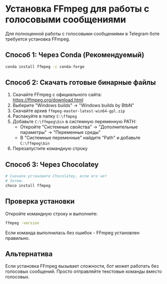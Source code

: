 # Установка FFmpeg для работы с голосовыми сообщениями

Для полноценной работы с голосовыми сообщениями в Telegram боте требуется установка FFmpeg.

## Способ 1: Через Conda (Рекомендуемый)
```bash
conda install ffmpeg -c conda-forge
```

## Способ 2: Скачать готовые бинарные файлы

1. Скачайте FFmpeg с официального сайта: https://ffmpeg.org/download.html
2. Выберите "Windows builds" → "Windows builds by BtbN"
3. Скачайте архив `ffmpeg-master-latest-win64-gpl.zip`
4. Распакуйте в папку `C:\ffmpeg`
5. Добавьте `C:\ffmpeg\bin` в системную переменную PATH:
   - Откройте "Системные свойства" → "Дополнительные параметры" → "Переменные среды"
   - В "Системные переменные" найдите "Path" и добавьте `C:\ffmpeg\bin`
6. Перезапустите командную строку

## Способ 3: Через Chocolatey
```bash
# Сначала установите Chocolatey, если его нет
# Затем:
choco install ffmpeg
```

## Проверка установки
Откройте командную строку и выполните:
```bash
ffmpeg -version
```

Если команда выполнилась без ошибок - FFmpeg установлен правильно.

## Альтернатива
Если установка FFmpeg вызывает сложности, бот может работать без голосовых сообщений. Просто отправляйте текстовые команды вместо голосовых.
